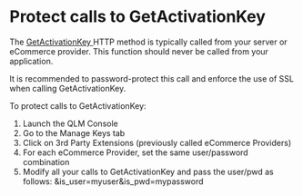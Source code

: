# Protect calls to GetActivationKey

The [GetActivationKey ](../api-reference/qlmlicense/application-methods/getactivationkeyfromlegacykey.md)HTTP method is typically called from your server or eCommerce provider. This function should never be called from your application.

It is recommended to password-protect this call and enforce the use of SSL when calling GetActivationKey.

To protect calls to GetActivationKey:

1. Launch the QLM Console
2. Go to the Manage Keys tab
3. Click on 3rd Party Extensions (previously called eCommerce Providers)
4. For each eCommerce Provider, set the same user/password combination
5. Modify all your calls to GetActivationKey and pass the user/pwd as follows: \&is\_user=myuser\&is\_pwd=mypassword
